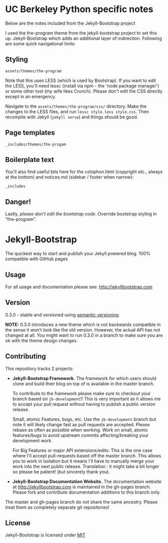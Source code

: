 # UC Berkeley Python specific notes

Below are the notes included from the Jekyll-Bootstrap project

I used the the-program theme from the jekyll-bootstrap project to set this up.
Jekyll-Bootstrap which adds an additional layer of indirection. Following are
some quick navigational hints: 

## Styling

    assets/themes/the-program

Note that this uses LESS (which is used by Bootstrap). If you want to edit the
LESS, you'll need lessc (install via npm - the 'node package manager') or some
other tool (my wife likes Crunch). Please don't edit the CSS directly except in
an emergency.

Navigate to the ```assets/themes/the-program/css/``` directory. Make the changes to the LESS files, and run ```lessc style.less style.css```. Then recompile with Jekyll (```jekyll serve```) and things should be good.

## Page templates

    _includes/themes/the-progam

## Boilerplate text

You'll also find useful bits here for the colophon.html (copyright etc., always
at the bottom) and notices.md (sidebar / footer when narrow):

    _includes

## Danger!

Lastly, *please don't edit the bootstrap code*. Override bootstrap styling in "the-program".

# Jekyll-Bootstrap

The quickest way to start and publish your Jekyll powered blog. 100% compatible with GitHub pages

## Usage

For all usage and documentation please see: <http://jekyllbootstrap.com>

## Version

0.3.0 - stable and versioned using [semantic versioning](http://semver.org/).

**NOTE:** 0.3.0 introduces a new theme which is not backwards compatible in the sense it won't _look_ like the old version.
However, the actual API has not changed at all.
You might want to run 0.3.0 in a branch to make sure you are ok with the theme design changes.

## Contributing

This repository tracks 2 projects:

- **Jekyll-Bootstrap Framework.**
  The framework for which users should clone and build their blog on top of is available in the master branch.

  To contribute to the framework please make sure to checkout your branch based on `jb-development`!!
  This is very important as it allows me to accept your pull request without having to publish a public version release.

  Small, atomic Features, bugs, etc.
  Use the `jb-development` branch but note it will likely change fast as pull requests are accepted.
  Please rebase as often as possible when working.
  Work on small, atomic features/bugs to avoid upstream commits affecting/breaking your development work.

  For Big Features or major API extensions/edits:
  This is the one case where I'll accept pull-requests based off the master branch.
  This allows you to work in isolation but it means I'll have to manually merge your work into the next public release.
  Translation : it might take a bit longer so please be patient! (but sincerely thank you).

- **Jekyll-Bootstrap Documentation Website.**
  The documentation website at <http://jekyllbootstrap.com> is maintained in the gh-pages branch.
  Please fork and contribute documentation additions to this branch only.

The master and gh-pages branch do not share the same ancestry. Please treat them as completely separate git repositories!


## License

Jekyll-Bootstrap is licensed under [MIT](http://opensource.org/licenses/MIT)
